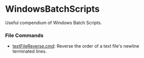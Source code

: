 # WindowsBatchScripts
Useful compendium of Windows Batch Scripts.

### File Commands
 - [textFileReverse.cmd](./file/reverse/component): Reverse the order of a text file's newline terminated lines.
